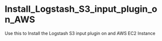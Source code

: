 # Install_Logstash_S3_input_plugin_on_AWS
Use this to Install the Logstash S3 input plugin on and AWS EC2 Instance
